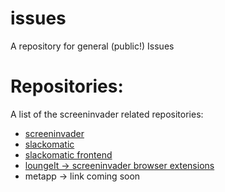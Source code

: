 # issues
A repository for general (public!) Issues

# Repositories:
A list of the screeninvader related repositories:
* [screeninvader](https://github.com/screeninvader/screeninvader)
* [slackomatic](https://github.com/sixtyeight/slackomatic)
* [slackomatic frontend](https://github.com/screeninvader/slackomatic-frontend)
* [loungeIt -> screeninvader browser extensions](https://github.com/screeninvader/loungeIt)
* metapp -> link coming soon
